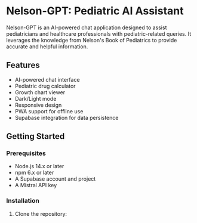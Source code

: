 # Nelson-GPT: Pediatric AI Assistant

Nelson-GPT is an AI-powered chat application designed to assist pediatricians and healthcare professionals with pediatric-related queries. It leverages the knowledge from Nelson's Book of Pediatrics to provide accurate and helpful information.

## Features

- AI-powered chat interface
- Pediatric drug calculator
- Growth chart viewer
- Dark/Light mode
- Responsive design
- PWA support for offline use
- Supabase integration for data persistence

## Getting Started

### Prerequisites

- Node.js 14.x or later
- npm 6.x or later
- A Supabase account and project
- A Mistral API key

### Installation

1. Clone the repository:

